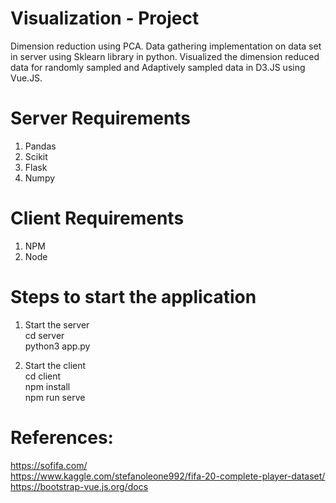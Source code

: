 # Visualization - Project
Dimension reduction using PCA.
Data gathering implementation on data set in server using Sklearn library in python.
Visualized the dimension reduced data for randomly sampled and Adaptively sampled data in D3.JS using Vue.JS.

# Server Requirements
1. Pandas
2. Scikit
3. Flask
4. Numpy

# Client Requirements
1. NPM
2. Node

# Steps to start the application
1. Start the server  
cd server  
python3 app.py  
  
2. Start the client  
cd client  
npm install  
npm run serve  

# References:
https://sofifa.com/  
https://www.kaggle.com/stefanoleone992/fifa-20-complete-player-dataset/  
https://bootstrap-vue.js.org/docs  
